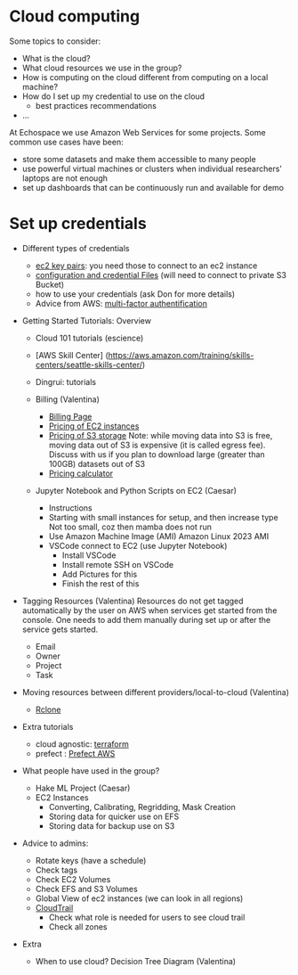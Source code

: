 # Cloud computing

Some topics to consider:
- What is the cloud?
- What cloud resources we use in the group?
- How is computing on the cloud different from computing on a local machine?
- How do I set up my credential to use on the cloud
    - best practices recommendations
- ...

  
At Echospace we use Amazon Web Services for some projects. Some common use cases have been:

* store some datasets and make them accessible to many people
* use powerful virtual machines or clusters when individual researchers' laptops are not enough
* set up dashboards that can be continuously run and available for demo
  


# Set up credentials 


* Different types of credentials 
   - [ec2 key pairs](
https://docs.aws.amazon.com/AWSEC2/latest/UserGuide/ec2-key-pairs.html): you need those to connect to an ec2 instance 
   - [configuration and credential Files](https://docs.aws.amazon.com/cli/latest/userguide/cli-configure-files.html) (will need to connect to private S3 Bucket)
   - how to use your credentials (ask Don for more details)
   - Advice from AWS: [multi-factor authentification](https://docs.aws.amazon.com/IAM/latest/UserGuide/id_credentials_mfa_enable.html)
 
* Getting Started Tutorials: Overview
    - Cloud 101 tutorials (escience)
    - [AWS Skill Center] (https://aws.amazon.com/training/skills-centers/seattle-skills-center/) 
    - Dingrui: tutorials
    - Billing (Valentina)
        - [Billing Page](https://us-east-1.console.aws.amazon.com/billing/home?region=us-west-2#/bills)
        - [Pricing of EC2 instances](https://aws.amazon.com/ec2/pricing/on-demand/)
        - [Pricing of S3 storage](https://aws.amazon.com/s3/pricing/) Note: while moving data into S3 is free, moving data out of S3 is expensive (it is called egress fee). Discuss with us if you plan to download large (greater than 100GB) datasets out of S3
        - [Pricing calculator](https://calculator.aws/#/)
          
    - Jupyter Notebook and Python Scripts on EC2 (Caesar)
        - Instructions 
        - Starting with small instances for setup, and then increase type
Not too small, coz then mamba does not run 
        - Use Amazon Machine Image (AMI) Amazon Linux 2023 AMI
        - VSCode connect to EC2 (use Jupyter Notebook)
            - Install VSCode
            - Install remote SSH on VSCode
            - Add Pictures for this
            - Finish the rest of this
         
* Tagging Resources (Valentina)
      Resources do not get tagged automatically by the user on AWS when services get started from the console. One needs to add them manually during set up or after the service gets started.
    - Email
    - Owner
    - Project 
    - Task 

* Moving resources between different providers/local-to-cloud (Valentina)
    - [Rclone](https://rclone.org/)

* Extra tutorials
    - cloud agnostic: [terraform](https://www.terraform.io/)
    - prefect : [Prefect AWS](https://prefecthq.github.io/prefect-aws/)

* What people have used in the group?
    - Hake ML Project (Caesar)
    - EC2 Instances
        - Converting, Calibrating, Regridding, Mask Creation
        - Storing data for quicker use on EFS
        - Storing data for backup use on S3

* Advice to admins:
    - Rotate keys (have a schedule)
    - Check tags
    - Check EC2 Volumes
    - Check EFS and S3 Volumes
    - Global View of ec2 instances (we can look in all regions)
    - [CloudTrail](https://us-west-2.console.aws.amazon.com/cloudtrail/home?region=us-west-2#/events?ReadOnly=false)
        - Check what role is needed for users to see cloud trail
        - Check all zones


* Extra
    - When to use cloud? Decision Tree Diagram (Valentina)
 
